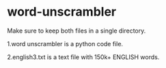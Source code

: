 # word-unscrambler

Make sure to keep both files in a single directory.

1.word unscrambler is a python code file.

2.english3.txt is a text file with 150k+ ENGLISH words.
